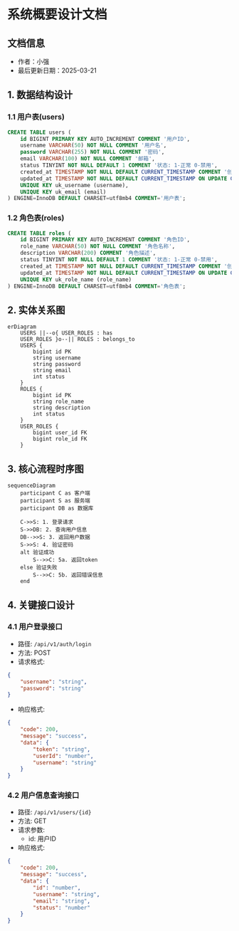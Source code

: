 # 系统概要设计文档

## 文档信息
- 作者：小强
- 最后更新日期：2025-03-21

## 1. 数据结构设计

### 1.1 用户表(users)
```sql
CREATE TABLE users (
    id BIGINT PRIMARY KEY AUTO_INCREMENT COMMENT '用户ID',
    username VARCHAR(50) NOT NULL COMMENT '用户名',
    password VARCHAR(255) NOT NULL COMMENT '密码',
    email VARCHAR(100) NOT NULL COMMENT '邮箱',
    status TINYINT NOT NULL DEFAULT 1 COMMENT '状态: 1-正常 0-禁用',
    created_at TIMESTAMP NOT NULL DEFAULT CURRENT_TIMESTAMP COMMENT '创建时间',
    updated_at TIMESTAMP NOT NULL DEFAULT CURRENT_TIMESTAMP ON UPDATE CURRENT_TIMESTAMP COMMENT '更新时间',
    UNIQUE KEY uk_username (username),
    UNIQUE KEY uk_email (email)
) ENGINE=InnoDB DEFAULT CHARSET=utf8mb4 COMMENT='用户表';
```

### 1.2 角色表(roles)
```sql
CREATE TABLE roles (
    id BIGINT PRIMARY KEY AUTO_INCREMENT COMMENT '角色ID',
    role_name VARCHAR(50) NOT NULL COMMENT '角色名称',
    description VARCHAR(200) COMMENT '角色描述',
    status TINYINT NOT NULL DEFAULT 1 COMMENT '状态: 1-正常 0-禁用',
    created_at TIMESTAMP NOT NULL DEFAULT CURRENT_TIMESTAMP COMMENT '创建时间',
    updated_at TIMESTAMP NOT NULL DEFAULT CURRENT_TIMESTAMP ON UPDATE CURRENT_TIMESTAMP COMMENT '更新时间',
    UNIQUE KEY uk_role_name (role_name)
) ENGINE=InnoDB DEFAULT CHARSET=utf8mb4 COMMENT='角色表';
```

## 2. 实体关系图

```mermaid
erDiagram
    USERS ||--o{ USER_ROLES : has
    USER_ROLES }o--|| ROLES : belongs_to
    USERS {
        bigint id PK
        string username
        string password
        string email
        int status
    }
    ROLES {
        bigint id PK
        string role_name
        string description
        int status
    }
    USER_ROLES {
        bigint user_id FK
        bigint role_id FK
    }
```

## 3. 核心流程时序图

```mermaid
sequenceDiagram
    participant C as 客户端
    participant S as 服务端
    participant DB as 数据库
    
    C->>S: 1. 登录请求
    S->>DB: 2. 查询用户信息
    DB-->>S: 3. 返回用户数据
    S->>S: 4. 验证密码
    alt 验证成功
        S-->>C: 5a. 返回token
    else 验证失败
        S-->>C: 5b. 返回错误信息
    end
```

## 4. 关键接口设计

### 4.1 用户登录接口

- 路径: `/api/v1/auth/login`
- 方法: POST
- 请求格式:
```json
{
    "username": "string",
    "password": "string"
}
```
- 响应格式:
```json
{
    "code": 200,
    "message": "success",
    "data": {
        "token": "string",
        "userId": "number",
        "username": "string"
    }
}
```

### 4.2 用户信息查询接口

- 路径: `/api/v1/users/{id}`
- 方法: GET
- 请求参数: 
  - id: 用户ID
- 响应格式:
```json
{
    "code": 200,
    "message": "success",
    "data": {
        "id": "number",
        "username": "string",
        "email": "string",
        "status": "number"
    }
}
```